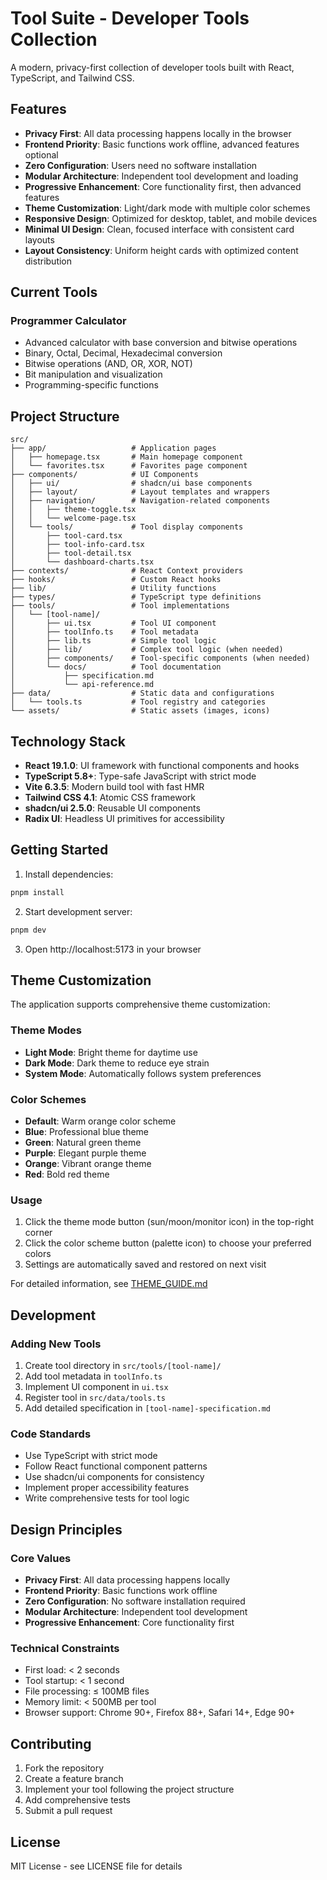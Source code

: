 # Tool Suite - Developer Tools Collection

A modern, privacy-first collection of developer tools built with React, TypeScript, and Tailwind CSS.

## Features

- **Privacy First**: All data processing happens locally in the browser
- **Frontend Priority**: Basic functions work offline, advanced features optional
- **Zero Configuration**: Users need no software installation
- **Modular Architecture**: Independent tool development and loading
- **Progressive Enhancement**: Core functionality first, then advanced features
- **Theme Customization**: Light/dark mode with multiple color schemes
- **Responsive Design**: Optimized for desktop, tablet, and mobile devices
- **Minimal UI Design**: Clean, focused interface with consistent card layouts
- **Layout Consistency**: Uniform height cards with optimized content distribution

## Current Tools

### Programmer Calculator
- Advanced calculator with base conversion and bitwise operations
- Binary, Octal, Decimal, Hexadecimal conversion
- Bitwise operations (AND, OR, XOR, NOT)
- Bit manipulation and visualization
- Programming-specific functions

## Project Structure

```
src/
├── app/                   # Application pages
│   ├── homepage.tsx       # Main homepage component
│   └── favorites.tsx      # Favorites page component
├── components/            # UI Components
│   ├── ui/                # shadcn/ui base components
│   ├── layout/            # Layout templates and wrappers
│   ├── navigation/        # Navigation-related components
│   │   ├── theme-toggle.tsx
│   │   └── welcome-page.tsx
│   └── tools/             # Tool display components
│       ├── tool-card.tsx
│       ├── tool-info-card.tsx
│       ├── tool-detail.tsx
│       └── dashboard-charts.tsx
├── contexts/              # React Context providers
├── hooks/                 # Custom React hooks
├── lib/                   # Utility functions
├── types/                 # TypeScript type definitions
├── tools/                 # Tool implementations
│   └── [tool-name]/
│       ├── ui.tsx         # Tool UI component
│       ├── toolInfo.ts    # Tool metadata
│       ├── lib.ts         # Simple tool logic
│       ├── lib/           # Complex tool logic (when needed)
│       ├── components/    # Tool-specific components (when needed)
│       └── docs/          # Tool documentation
│           ├── specification.md
│           └── api-reference.md
├── data/                  # Static data and configurations
│   └── tools.ts           # Tool registry and categories
└── assets/                # Static assets (images, icons)
```

## Technology Stack

- **React 19.1.0**: UI framework with functional components and hooks
- **TypeScript 5.8+**: Type-safe JavaScript with strict mode
- **Vite 6.3.5**: Modern build tool with fast HMR
- **Tailwind CSS 4.1**: Atomic CSS framework
- **shadcn/ui 2.5.0**: Reusable UI components
- **Radix UI**: Headless UI primitives for accessibility

## Getting Started

1. Install dependencies:
```bash
pnpm install
```

2. Start development server:
```bash
pnpm dev
```

3. Open http://localhost:5173 in your browser

## Theme Customization

The application supports comprehensive theme customization:

### Theme Modes
- **Light Mode**: Bright theme for daytime use
- **Dark Mode**: Dark theme to reduce eye strain
- **System Mode**: Automatically follows system preferences

### Color Schemes
- **Default**: Warm orange color scheme
- **Blue**: Professional blue theme
- **Green**: Natural green theme  
- **Purple**: Elegant purple theme
- **Orange**: Vibrant orange theme
- **Red**: Bold red theme

### Usage
1. Click the theme mode button (sun/moon/monitor icon) in the top-right corner
2. Click the color scheme button (palette icon) to choose your preferred colors
3. Settings are automatically saved and restored on next visit

For detailed information, see [THEME_GUIDE.md](./THEME_GUIDE.md)

## Development

### Adding New Tools

1. Create tool directory in `src/tools/[tool-name]/`
2. Add tool metadata in `toolInfo.ts`
3. Implement UI component in `ui.tsx`
4. Register tool in `src/data/tools.ts`
5. Add detailed specification in `[tool-name]-specification.md`

### Code Standards

- Use TypeScript with strict mode
- Follow React functional component patterns
- Use shadcn/ui components for consistency
- Implement proper accessibility features
- Write comprehensive tests for tool logic

## Design Principles

### Core Values
- **Privacy First**: All data processing happens locally
- **Frontend Priority**: Basic functions work offline
- **Zero Configuration**: No software installation required
- **Modular Architecture**: Independent tool development
- **Progressive Enhancement**: Core functionality first

### Technical Constraints
- First load: < 2 seconds
- Tool startup: < 1 second  
- File processing: ≤ 100MB files
- Memory limit: < 500MB per tool
- Browser support: Chrome 90+, Firefox 88+, Safari 14+, Edge 90+

## Contributing

1. Fork the repository
2. Create a feature branch
3. Implement your tool following the project structure
4. Add comprehensive tests
5. Submit a pull request

## License

MIT License - see LICENSE file for details
